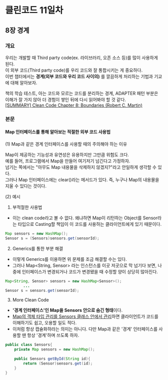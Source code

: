 # 클린코드 11일차

## 8장 경계

### 개요

우리는 개발할 때 Third party code(ex. 라이브러리, 오픈 소스 등)를 많이 사용하게 된다. <br/>
이 외부 코드(Third party code)를 우리 코드와 잘 통합시키는 게 중요하다. <br/>
이번 챕터에서는 **경계(외부 코드와 우리 코드 사이의)** 를 깔끔하게 처리하는 기법과 기교에 대해 알아보자.

책의 학습 테스트, 아는 코드와 모르는 코드를 분리하는 경계, ADAPTER 패턴 부분은 이해가 잘 가지 않아 더 경험이 쌓인 뒤에 다시 읽어봐야 할 것 같다. <br/>
[[SUMMARY] Clean Code Chapter 8: Boundaries (Robert C. Martin)](https://www.linkedin.com/pulse/summary-clean-code-chapter-8-boundaries-robert-c-martin-el-mhamdi) 

### 본문

#### Map 인터페이스를 통해 알아보는 적절한 외부 코드 사용법

(1) Map과 같은 경계 인터페이스를 사용할 때의 주의해야 하는 이유

Map이 제공하는 기능성과 유연성은 유용하지만 그만큼 위험도 크다. <br/>
예를 들어, 프로그램에서 Map을 만들어 여기저기 넘긴다고 가정하자. <br/>
넘기는 쪽에서는 "아무도 Map 내용물을 삭제하지 않겠지?"라고 안일하게 생각할 수 있다. <br/>
그러나 Map 인터페이스에는 clear()라는 메서드가 있다. 즉, 누구나 Map의 내용물을 지울 수 있다는 것이다.

(2) 예시

1. 부적절한 사용법
- 이는 clean code라고 볼 수 없다.
  왜냐하면 Map이 리턴하는 Object를 Sensor라는 타입으로 Casting할 책임이 이 코드를 사용하는 클라이언트에게 있기 때문이다.
```java
Map sensors = new HashMap();
Sensor s = (Sensors)sensors.get(sensorId);
```

2. Generics를 통한 부분 해결
- 이렇게 Generics를 이용하면 위 문제를 조금 해결할 수는 있다.
- 그러나 Map<String, Sensor> 라는 인스턴스를 이곳 저곳으로 막 넘기다 보면, 나중에 인터페이스가 변경되거나 코드가 변경됐을 때 수정할 양이 상당히 많아진다.
```java
Map<String, Sensor> sensors = new HashMap<Sensor>();
        ...
Sensor s = sensors.get(sensorId);
```

3. More Clean Code
- **'경계 인터페이스'인 Map을 Sensors 안으로 숨긴 형태**이다.
- <u>Map의 객체 타입 관리를 Sensors 클래스 안에서 관리</u>하면 클라이언트가 코드를 이해하기도 쉽고, 오용할 일도 적다.
- 이처럼 항상 캡슐화하라는 의미는 아니다. 다만 Map과 같은 '경계' 인터페이스를 사용할 땐 항상 '경계'하며 쓰도록 하자.
```java
public class Sensors{
    private Map sensors = new HashMap();
    
    public Sensors getById(String id){
        return (Sensor)sensors.get(id);
    }
}
```
